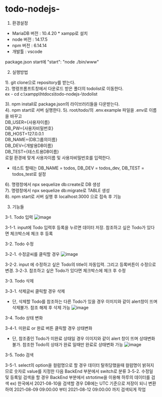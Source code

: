 # todo-nodejs-

1. 환경설정

- MariaDB 버전 : 10.4.20 * xampp로 설치 
- node 버전 : 14.17.5
- npm 버전 : 6.14.14
- 개발툴 : vscode

package.json start에    "start": "node ./bin/www"

2. 실행방법

1). git clone으로 repository를 받는다.<br>
2). 명령프롬프트창에서 다운로드 받은 폴더의 todolist로 이동한다.<br>
ex - cd c:\xampp\htdocs\todo-nodejs-\todolist

3). npm install로 package.json의 라이브러리들을 다운받는다.<br>
4). npm start로 서버 실행한다.
5). root/todo/의 .env.example 파일을 .env로 이름을 바꾸고<br>
DB_USER={사용자이름}<br>
DB_PW={사용자비밀번호}<br>
DB_HOST=127.0.0.1<br>
DB_NAME={DB그룹의이름}<br>
DB_DEV={개발용DB이름}<br>
DB_TEST={테스트용DB이름}<br>
로컬 환경에 맞게 사용자이름 및 사용자비밀번호를 입력한다.
* 테스트 할때는 DB_NAME = todos, DB_DEV = todos_dev, DB_TEST = todos_test로 설정

6). 명령창에서 npx sequelize db:create로 DB 생성<br>
7). 명령창에서 npx sequelize db:migrate로 TABLE 생성<br>
8). npm start로 서버 실행 후 localhost:3000 으로 접속 후 기능 <br>

3. 기능들

3-1. Todo 입력
![image](https://user-images.githubusercontent.com/59412658/128730191-f9553b52-83d0-4132-9ddf-1805165e1de4.png)

3-1-1. input에 Todo 입력후 등록을 누르면 데이터 저장. 참조하고 싶은 Todo가 있다면 체크박스에 체크 후 등록

3-2. Todo 수정

3-2-1. 수정글씨를 클릭할 경우
![image](https://user-images.githubusercontent.com/59412658/128730476-ac1bfa20-c537-4cea-a631-ac39f19d412c.png)

3-2-2. input 에 수정하고 싶은 Todo의 title이 자동입력. 그리고 등록버튼이 수정으로 변경.
3-2-3. 참조하고 싶은 Todo가 있다면 체크박스에 체크 후 수정

3-3. Todo 삭제

3-3-1. 삭제글씨 클릭할 경우 삭제
* 단, 삭제할 Todo를 참조하는 다른 Todo가 있을 경우 이미지와 같이 alert창이 뜨며 삭제불가. 참조 해제 후 삭제 가능
![image](https://user-images.githubusercontent.com/59412658/128731247-ba64517d-d7cd-4c77-aa78-41b61d604518.png)

3-4. Todo 상태 변화

3-4-1. 미완료 or 완료 버튼 클릭할 경우 상태변화
* 단, 참조중인 Todo가 미완료 상태일 경우 이미지와 같이 alert 창이 뜨며 상태변화 불가. 참조한 Todo의 상태가 완료 일때만 완료로 상태변화 가능
![image](https://user-images.githubusercontent.com/59412658/128731646-e6461625-38d8-458f-b005-c18ddf4e985c.png)

3-5. Todo 검색

3-5-1. select의 option을 컬럼명으로 할 경우 데이터 탈취당했을때 컬럼명이 밝혀지므로 숫자로 value를 지정한 다음 BackEnd 부분에서 switch로 분류
3-5-2. 수정일 및 등록일 검색을 할 경우 BackEnd 부분에서 strtotime을 이용해 하루의 데이터를 검색
ex) 한국에서 2021-08-10을 검색할 경우 DB에는 UTC 기준으로 저장이 되니 변환하여 2021-08-09 09:00:00 부터 2021-08-12 09:00:00 까지 검색되게 작업
